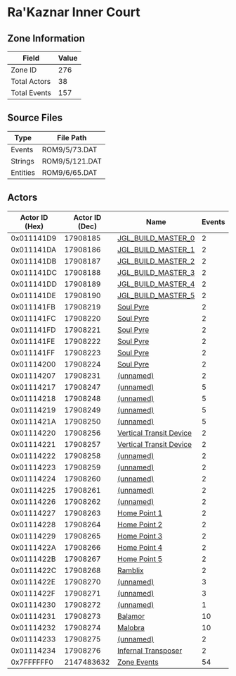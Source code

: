 # Ra'Kaznar Inner Court

## Zone Information

| Field        |   Value |
|--------------|---------|
| Zone ID      |     276 |
| Total Actors |      38 |
| Total Events |     157 |

## Source Files

| Type     | File Path      |
|----------|----------------|
| Events   | ROM9/5/73.DAT  |
| Strings  | ROM9/5/121.DAT |
| Entities | ROM9/6/65.DAT  |

## Actors

| Actor ID (Hex)   |   Actor ID (Dec) | Name                                                                     |   Events |
|------------------|------------------|--------------------------------------------------------------------------|----------|
| 0x011141D9       |         17908185 | [JGL_BUILD_MASTER_0](./17908185%20-%20JGL_BUILD_MASTER_0/)               |        2 |
| 0x011141DA       |         17908186 | [JGL_BUILD_MASTER_1](./17908186%20-%20JGL_BUILD_MASTER_1/)               |        2 |
| 0x011141DB       |         17908187 | [JGL_BUILD_MASTER_2](./17908187%20-%20JGL_BUILD_MASTER_2/)               |        2 |
| 0x011141DC       |         17908188 | [JGL_BUILD_MASTER_3](./17908188%20-%20JGL_BUILD_MASTER_3/)               |        2 |
| 0x011141DD       |         17908189 | [JGL_BUILD_MASTER_4](./17908189%20-%20JGL_BUILD_MASTER_4/)               |        2 |
| 0x011141DE       |         17908190 | [JGL_BUILD_MASTER_5](./17908190%20-%20JGL_BUILD_MASTER_5/)               |        2 |
| 0x011141FB       |         17908219 | [Soul Pyre](./17908219%20-%20Soul%20Pyre/)                               |        2 |
| 0x011141FC       |         17908220 | [Soul Pyre](./17908220%20-%20Soul%20Pyre/)                               |        2 |
| 0x011141FD       |         17908221 | [Soul Pyre](./17908221%20-%20Soul%20Pyre/)                               |        2 |
| 0x011141FE       |         17908222 | [Soul Pyre](./17908222%20-%20Soul%20Pyre/)                               |        2 |
| 0x011141FF       |         17908223 | [Soul Pyre](./17908223%20-%20Soul%20Pyre/)                               |        2 |
| 0x01114200       |         17908224 | [Soul Pyre](./17908224%20-%20Soul%20Pyre/)                               |        2 |
| 0x01114207       |         17908231 | [(unnamed)](./17908231/)                                                 |        2 |
| 0x01114217       |         17908247 | [(unnamed)](./17908247/)                                                 |        5 |
| 0x01114218       |         17908248 | [(unnamed)](./17908248/)                                                 |        5 |
| 0x01114219       |         17908249 | [(unnamed)](./17908249/)                                                 |        5 |
| 0x0111421A       |         17908250 | [(unnamed)](./17908250/)                                                 |        5 |
| 0x01114220       |         17908256 | [Vertical Transit Device](./17908256%20-%20Vertical%20Transit%20Device/) |        2 |
| 0x01114221       |         17908257 | [Vertical Transit Device](./17908257%20-%20Vertical%20Transit%20Device/) |        2 |
| 0x01114222       |         17908258 | [(unnamed)](./17908258/)                                                 |        2 |
| 0x01114223       |         17908259 | [(unnamed)](./17908259/)                                                 |        2 |
| 0x01114224       |         17908260 | [(unnamed)](./17908260/)                                                 |        2 |
| 0x01114225       |         17908261 | [(unnamed)](./17908261/)                                                 |        2 |
| 0x01114226       |         17908262 | [(unnamed)](./17908262/)                                                 |        2 |
| 0x01114227       |         17908263 | [Home Point 1](./17908263%20-%20Home%20Point%201/)                       |        2 |
| 0x01114228       |         17908264 | [Home Point 2](./17908264%20-%20Home%20Point%202/)                       |        2 |
| 0x01114229       |         17908265 | [Home Point 3](./17908265%20-%20Home%20Point%203/)                       |        2 |
| 0x0111422A       |         17908266 | [Home Point 4](./17908266%20-%20Home%20Point%204/)                       |        2 |
| 0x0111422B       |         17908267 | [Home Point 5](./17908267%20-%20Home%20Point%205/)                       |        2 |
| 0x0111422C       |         17908268 | [Ramblix](./17908268%20-%20Ramblix/)                                     |        2 |
| 0x0111422E       |         17908270 | [(unnamed)](./17908270/)                                                 |        3 |
| 0x0111422F       |         17908271 | [(unnamed)](./17908271/)                                                 |        3 |
| 0x01114230       |         17908272 | [(unnamed)](./17908272/)                                                 |        1 |
| 0x01114231       |         17908273 | [Balamor](./17908273%20-%20Balamor/)                                     |       10 |
| 0x01114232       |         17908274 | [Malobra](./17908274%20-%20Malobra/)                                     |       10 |
| 0x01114233       |         17908275 | [(unnamed)](./17908275/)                                                 |        2 |
| 0x01114234       |         17908276 | [Infernal Transposer](./17908276%20-%20Infernal%20Transposer/)           |        2 |
| 0x7FFFFFF0       |       2147483632 | [Zone Events](./Zone%20Events/)                                          |       54 |